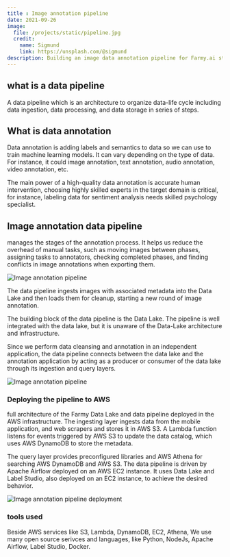 ```yaml
---
title : Image annotation pipeline
date: 2021-09-26
image:
  file: /projects/static/pipeline.jpg
  credit:
    name: Sigmund
    link: https://unsplash.com/@sigmund
description: Building an image data annotation pipeline for Farmy.ai startup
---
```


## what is a data pipeline

A data pipeline which is an architecture to organize data-life cycle including data ingestion, data processing, and data storage in series of steps.

## What is data annotation

Data annotation is adding labels and semantics to data so we can use to train machine learning models. It can vary depending on the type of data. For instance, it could image annotation, text annotation, audio annotation, video annotation, etc.

The main power of a high-quality data annotation is accurate human intervention, choosing highly skilled experts in the target domain is critical, for instance, labeling data for sentiment analysis needs skilled psychology specialist.

## Image annotation data pipeline

manages the stages of the annotation process. It helps us reduce the overhead of manual tasks, such as moving images between phases, assigning tasks to annotators, checking completed phases, and finding conflicts in image annotations when exporting them.

![Image annotation pipeline](/projects/static/pipeline_farmy_slide.png)

The data pipeline ingests images with associated metadata into the Data Lake and then loads them for cleanup, starting a new round of image annotation.

The building block of the data pipeline is the Data Lake. The pipeline is well integrated with the data lake, but it is unaware of the Data-Lake architecture and infrastructure.
 
Since we perform data cleansing and annotation in an independent application, the data pipeline connects between the data lake and the annotation application by acting as a producer or consumer of the data lake through its ingestion and query layers.

![Image annotation pipeline](/projects/static/data-pipeline-intergarion-DL.svg)

### Deploying the pipeline to AWS

full architecture of the Farmy Data Lake and data pipeline deployed in the AWS infrastructure. The ingesting layer ingests data from the mobile application, and web scrapers and stores it in AWS S3. A Lambda function listens for events triggered by AWS S3 to update the data catalog, which uses AWS DynamoDB to store the metadata.
 
The query layer provides preconfigured libraries and AWS Athena for searching AWS DynamoDB and AWS S3. The data pipeline is driven by Apache Airflow deployed on an AWS EC2 instance. It uses Data Lake and Label Studio, also deployed on an EC2 instance, to achieve the desired behavior.

![Image annotation pipeline deployment](/projects/static/aws-complete-architercture_final.png)

### tools used

Beside AWS services like S3, Lambda, DynamoDB, EC2, Athena, We use many open source serivces and languages, like Python, NodeJs, Apache Airflow, Label Studio, Docker. 